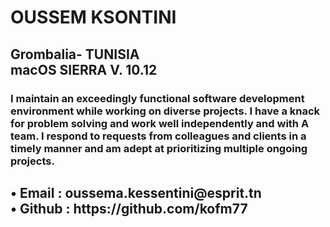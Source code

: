 <h1>OUSSEM KSONTINI</h1>

<h2>Grombalia- TUNISIA  <br>
macOS SIERRA V. 10.12 </h2>


<p><h3>
I maintain an exceedingly functional software development environment while working on diverse projects.
I have a knack for problem solving and work well independently and with A team. 
I respond to requests from colleagues and clients in a timely manner and am adept at prioritizing multiple ongoing projects.
</h3></p>


<h2>
  •	Email : oussema.kessentini@esprit.tn<br>
  •	Github : https://github.com/kofm77
</h2>
